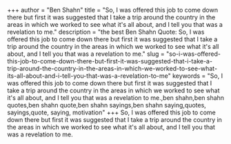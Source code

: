+++
author = "Ben Shahn"
title = "So, I was offered this job to come down there but first it was suggested that I take a trip around the country in the areas in which we worked to see what it's all about, and I tell you that was a revelation to me."
description = "the best Ben Shahn Quote: So, I was offered this job to come down there but first it was suggested that I take a trip around the country in the areas in which we worked to see what it's all about, and I tell you that was a revelation to me."
slug = "so-i-was-offered-this-job-to-come-down-there-but-first-it-was-suggested-that-i-take-a-trip-around-the-country-in-the-areas-in-which-we-worked-to-see-what-its-all-about-and-i-tell-you-that-was-a-revelation-to-me"
keywords = "So, I was offered this job to come down there but first it was suggested that I take a trip around the country in the areas in which we worked to see what it's all about, and I tell you that was a revelation to me.,ben shahn,ben shahn quotes,ben shahn quote,ben shahn sayings,ben shahn saying,quotes, sayings,quote, saying, motivation"
+++
So, I was offered this job to come down there but first it was suggested that I take a trip around the country in the areas in which we worked to see what it's all about, and I tell you that was a revelation to me.

